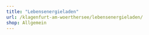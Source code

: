 ```yaml
---
title: "Lebensenergieladen"
url: /klagenfurt-am-woerthersee/lebensenergieladen/
shop: Allgemein
---
```

